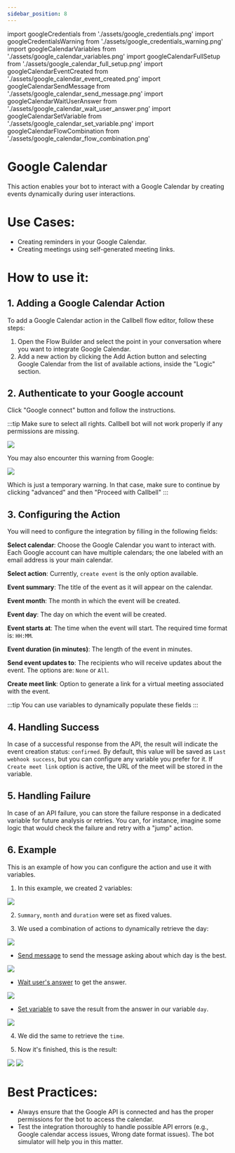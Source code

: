```yaml
---
sidebar_position: 8
---
```


import googleCredentials from './assets/google_credentials.png'
import googleCredentialsWarning from './assets/google_credentials_warning.png'
import googleCalendarVariables from './assets/google_calendar_variables.png'
import googleCalendarFullSetup from './assets/google_calendar_full_setup.png'
import googleCalendarEventCreated from './assets/google_calendar_event_created.png'
import googleCalendarSendMessage from './assets/google_calendar_send_message.png'
import googleCalendarWaitUserAnswer from './assets/google_calendar_wait_user_answer.png'
import googleCalendarSetVariable from './assets/google_calendar_set_variable.png'
import googleCalendarFlowCombination from './assets/google_calendar_flow_combination.png'

# Google Calendar

This action enables your bot to interact with a Google Calendar by creating events dynamically during user interactions.

# Use Cases:

- Creating reminders in your Google Calendar.
- Creating meetings using self-generated meeting links.

# How to use it:

## 1. Adding a Google Calendar Action

To add a Google Calendar action in the Callbell flow editor, follow these steps:

1. Open the Flow Builder and select the point in your conversation where you want to integrate Google Calendar.
2. Add a new action by clicking the Add Action button and selecting Google Calendar from the list of available actions, inside the "Logic" section.

## 2. Authenticate to your Google account

Click "Google connect" button and follow the instructions.

:::tip
Make sure to select all rights. Callbell bot will not work properly if any permissions are missing.

<div class="text--center">
    <img src={googleCredentials} width={500} />
</div>

You may also encounter this warning from Google:

<div class="text--center">
    <img src={googleCredentialsWarning} width={500} />
</div>

Which is just a temporary warning. In that case, make sure to continue by clicking "advanced" and then "Proceed with Callbell"
:::

## 3. Configuring the Action

You will need to configure the integration by filling in the following fields:

**Select calendar**: Choose the Google Calendar you want to interact with. Each Google account can have multiple calendars; the one labeled with an email address is your main calendar.

**Select action**: Currently, `create event` is the only option available.

**Event summary**: The title of the event as it will appear on the calendar.

**Event month**: The month in which the event will be created.

**Event day**: The day on which the event will be created.

**Event starts at**: The time when the event will start. The required time format is: `HH:MM`.

**Event duration (in minutes)**: The length of the event in minutes.

**Send event updates to**: The recipients who will receive updates about the event. The options are: `None` or `All`.

**Create meet link**: Option to generate a link for a virtual meeting associated with the event.

:::tip
You can use variables to dynamically populate these fields
:::

## 4. Handling Success

In case of a successful response from the API, the result will indicate the event creation status: `confirmed`. By default, this value will be saved as `Last webhook success`, but you can configure any variable you prefer for it. If `Create meet link` option is active, the URL of the meet will be stored in the variable.

## 5. Handling Failure

In case of an API failure, you can store the failure response in a dedicated variable for future analysis or retries.
You can, for instance, imagine some logic that would check the failure and retry with a "jump" action.

## 6. Example

This is an example of how you can configure the action and use it with variables.

1. In this example, we created 2 variables:

<img src={googleCalendarVariables} width={500} />

2. `Summary`, `month` and `duration` were set as fixed values.

3. We used a combination of actions to dynamically retrieve the day:

<img src={googleCalendarFlowCombination} width={200} />

- [Send message](/bot/editor/actions/interaction/send_message) to send the message asking about which day is the best.

<img src={googleCalendarSendMessage} width={500} />

- [Wait user's answer](/bot/editor/actions/interaction/wait_user_answer) to get the answer.

<img src={googleCalendarWaitUserAnswer} width={500} />

- [Set variable](/bot/editor/actions/logic/set_variable) to save the result from the answer in our variable `day`.

<img src={googleCalendarSetVariable} width={500} />

4. We did the same to retrieve the `time`.

5. Now it's finished, this is the result:

<img src={googleCalendarFullSetup} width={500} />

<img src={googleCalendarEventCreated} width={500} />

# Best Practices:

- Always ensure that the Google API is connected and has the proper permissions for the bot to access the calendar.
- Test the integration thoroughly to handle possible API errors (e.g., Google calendar access issues, Wrong date format issues). The bot simulator will help you in this matter.
